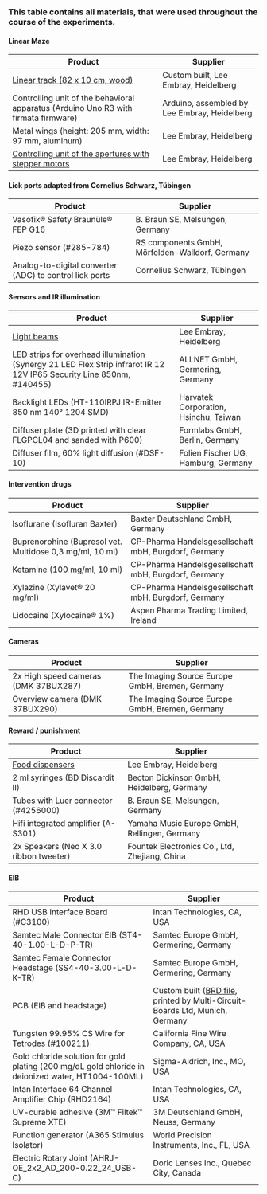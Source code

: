 ### This table contains all materials, that were used throughout the course of the experiments. 

#### Linear Maze
| Product                                                                                      | Supplier                                        |
|----------------------------------------------------------------------------------------------|-------------------------------------------------|
| [Linear track (82 x 10 cm, wood)](https://github.com/GrohLab/A-tactile-discrimination-task-to-study-neuronal-dynamics-in-freely-moving-mice/blob/81d3edbcb765daa09949b22df4db5d76403203fb/MaterialList/Track%20complete%20with%20measurements.jpg) | Custom built, Lee Embray, Heidelberg            |
| Controlling unit of the behavioral apparatus (Arduino Uno R3 with firmata firmware)          | Arduino, assembled by Lee Embray, Heidelberg    |
| Metal wings (height: 205 mm, width: 97 mm, aluminum)                                         | Lee Embray, Heidelberg                          |
| [Controlling unit of the apertures with stepper motors](https://github.com/GrohLab/A-tactile-discrimination-task-to-study-neuronal-dynamics-in-freely-moving-mice/blob/81d3edbcb765daa09949b22df4db5d76403203fb/MaterialList/ApertureGate/info.md)          | Lee Embray, Heidelberg                          |

#### Lick ports adapted from Cornelius Schwarz, Tübingen
| Product                                                                                      | Supplier                                        |
|----------------------------------------------------------------------------------------------|-------------------------------------------------|
| Vasofix® Safety Braunüle® FEP G16                                                            | B. Braun SE, Melsungen, Germany                 |
| Piezo sensor (#285-784)                                                                      | RS components GmbH, Mörfelden-Walldorf, Germany |
| Analog-to-digital converter (ADC) to control lick ports                                      | Cornelius Schwarz, Tübingen                     |

#### Sensors and IR illumination 
| Product                                                                                      | Supplier                                        |
|----------------------------------------------------------------------------------------------|-------------------------------------------------|
| [Light beams](https://github.com/GrohLab/A-tactile-discrimination-task-to-study-neuronal-dynamics-in-freely-moving-mice/blob/81d3edbcb765daa09949b22df4db5d76403203fb/MaterialList/LightBeams/info.md)            | Lee Embray, Heidelberg                          |
| LED strips for overhead illumination (Synergy 21 LED Flex Strip infrarot IR 12 12V IP65 Security Line 850nm, #140455) | ALLNET GmbH, Germering, Germany  |
| Backlight LEDs (HT-110IRPJ IR-Emitter 850 nm 140° 1204 SMD)                                  | Harvatek Corporation, Hsinchu, Taiwan           |
| Diffuser plate (3D printed with clear FLGPCL04 and sanded with P600)                         | Formlabs GmbH, Berlin, Germany                  |
| Diffuser film, 60% light diffusion (#DSF-10)                                                 | Folien Fischer UG, Hamburg, Germany             |

#### Intervention drugs
| Product                                                                                      | Supplier                                        |
|----------------------------------------------------------------------------------------------|-------------------------------------------------|
| Isoflurane (Isofluran Baxter)                                                                | Baxter Deutschland GmbH, Germany                |
| Buprenorphine (Bupresol vet. Multidose 0,3 mg/ml, 10 ml)                                     | CP-Pharma Handelsgesellschaft mbH, Burgdorf, Germany |
| Ketamine (100 mg/ml, 10 ml)                                                                  | CP-Pharma Handelsgesellschaft mbH, Burgdorf, Germany |
| Xylazine (Xylavet® 20 mg/ml)                                                                 | CP-Pharma Handelsgesellschaft mbH, Burgdorf, Germany |
| Lidocaine (Xylocaine® 1%)                                                                    | Aspen Pharma Trading Limited, Ireland           |

#### Cameras
| Product                                                                                      | Supplier                                        |
|----------------------------------------------------------------------------------------------|-------------------------------------------------|
| 2x High speed cameras (DMK 37BUX287)                                                         | The Imaging Source Europe GmbH, Bremen, Germany |
| Overview camera (DMK 37BUX290)                                                               | The Imaging Source Europe GmbH, Bremen, Germany |

#### Reward / punishment
| Product                                                                                      | Supplier                                        |
|----------------------------------------------------------------------------------------------|-------------------------------------------------|
| [Food dispensers](https://github.com/GrohLab/A-tactile-discrimination-task-to-study-neuronal-dynamics-in-freely-moving-mice/blob/81d3edbcb765daa09949b22df4db5d76403203fb/MaterialList/FoodDispensers/info.md)        | Lee Embray, Heidelberg                          |
| 2 ml syringes (BD Discardit II)                                                              | Becton Dickinson GmbH, Heidelberg, Germany      |
| Tubes with Luer connector (#4256000)                                                         | B. Braun SE, Melsungen, Germany                 |
| Hifi integrated amplifier (A-S301)                                                           | Yamaha Music Europe GmbH, Rellingen, Germany    |
| 2x Speakers (Neo X 3.0 ribbon tweeter)                                                       | Fountek Electronics Co., Ltd, Zhejiang, China   |

#### EIB
| Product                                                                                      | Supplier                                        |
|----------------------------------------------------------------------------------------------|-------------------------------------------------|
| RHD USB Interface Board (#C3100)                                                             | Intan Technologies, CA, USA                     |
| Samtec Male Connector EIB (ST4-40-1.00-L-D-P-TR)                                             | Samtec Europe GmbH, Germering, Germany          |
| Samtec Female Connector Headstage (SS4-40-3.00-L-D-K-TR)                                     | Samtec Europe GmbH, Germering, Germany          |
| PCB (EIB and headstage)                                                                      | Custom built ([BRD file](https://github.com/GrohLab/A-tactile-discrimination-task-to-study-neuronal-dynamics-in-freely-moving-mice/blob/81d3edbcb765daa09949b22df4db5d76403203fb/MaterialList/EIB64-ST4-Multi.brd), printed by Multi-Circuit-Boards Ltd, Munich, Germany |
| Tungsten 99.95% CS Wire for Tetrodes (#100211)                                               | California Fine Wire Company, CA, USA           |
| Gold chloride solution for gold plating (200 mg/dL gold chloride in deionized water, HT1004-100ML) | Sigma-Aldrich, Inc., MO, USA              |
| Intan Interface 64 Channel Amplifier Chip (RHD2164)                                          | Intan Technologies, CA, USA                     |
| UV-curable adhesive (3M™ Filtek™ Supreme XTE)                                                | 3M Deutschland GmbH, Neuss, Germany             |
| Function generator (A365 Stimulus Isolator)                                                  | World Precision Instruments, Inc., FL, USA      |
| Electric Rotary Joint (AHRJ-OE_2x2_AD_200-0.22_24_USB-C)                                     | Doric Lenses Inc., Quebec City, Canada          |
